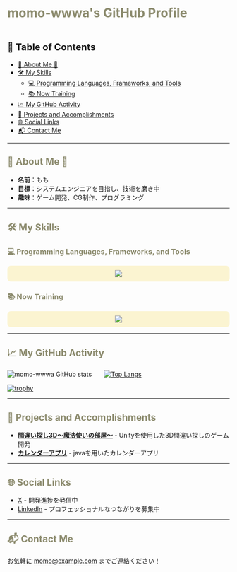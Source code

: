 # <span style="color:#8c8b6e">momo-wwwa's GitHub Profile</span>
<div align="center">
    <img src="https://img.shields.io/badge/Background-%23fbf4d1?style=for-the-badge&labelColor=%23fbf4d1&color=%23fbf4d1" height="0" width="600px" />
</div>

## 📑 Table of Contents
- [🍑 About Me 🍑](#-about-me-)
- [🛠 My Skills](#-my-skills)
  - [💻 Programming Languages, Frameworks, and Tools](#-programming-languages-frameworks-and-tools)
  - [📚 Now Training](#-now-training)
- [📈 My GitHub Activity](#-my-github-activity)
- [🚀 Projects and Accomplishments](#-projects-and-accomplishments)
- [🌐 Social Links](#-social-links)
- [📬 Contact Me](#-contact-me)

---

## <span style="color:#8c8b6e">🍑 About Me 🍑</span>

- **名前**：もも
- **目標**：システムエンジニアを目指し、技術を磨き中
- **趣味**：ゲーム開発、CG制作、プログラミング

---

## <span style="color:#8c8b6e">🛠 My Skills</span>

### <span style="color:#8c8b6e">💻 Programming Languages, Frameworks, and Tools</span>
<div align="center" style="background-color:#fbf4d1; padding:10px; border-radius:8px;">
    <img src="https://skillicons.dev/icons?i=html,css,js,c,unity,python,java,typescript,firebase,react,github,vscode,discord,php" /> 
</div>

### <span style="color:#8c8b6e">📚 Now Training</span>
<div align="center" style="background-color:#fbf4d1; padding:10px; border-radius:8px;">
    <img src="https://skillicons.dev/icons?i=react,firebase,typescript,github" /> 
</div>

---

## <span style="color:#8c8b6e">📈 My GitHub Activity</span>

![momo-wwwa GitHub stats](https://github-readme-stats.vercel.app/api?username=momo-wwwa&show_icons=true&theme=vue-dark&bg_color=fbf4d1&title_color=8c8b6e&icon_color=fbb29c&text_color=8c8b6e)　　[![Top Langs](https://github-readme-stats.vercel.app/api/top-langs/?username=momo-wwwa&layout=compact&theme=vue-dark&bg_color=fbf4d1&title_color=8c8b6e&icon_color=fbb29c&text_color=8c8b6e)](https://github.com/anuraghazra/github-readme-stats)

[![trophy](https://github-profile-trophy.vercel.app/?username=momo-wwwa&theme=gruvbox&column=3&margin-w=15&margin-h=15&no-frame=true&no-bg=true&bg_color=fbf4d1&title_color=8c8b6e&icon_color=fbb29c&text_color=8c8b6e)](https://github.com/ryo-ma/github-profile-trophy)

---

## <span style="color:#8c8b6e">🚀 Projects and Accomplishments</span>

- **[間違い探し3D～魔法使いの部屋～](https://github.com/momo-wwwa/Sorcerer_Matigaisagashi)** - Unityを使用した3D間違い探しのゲーム開発
- **[カレンダーアプリ](https://github.com/momo-wwwa/Calendar)** - javaを用いたカレンダーアプリ

---

## <span style="color:#8c8b6e">🌐 Social Links</span>
- [X](https://x.com/momo_wwwa) - 開発進捗を発信中
- [LinkedIn](https://linkedin.com/in/username) - プロフェッショナルなつながりを募集中

---

## <span style="color:#8c8b6e">📬 Contact Me</span>
お気軽に [momo@example.com](mailto:momo@example.com) までご連絡ください！
